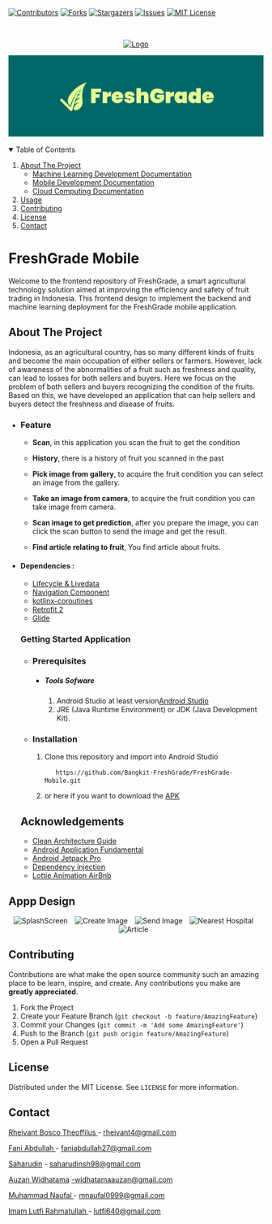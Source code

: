 
[![Contributors][contributors-shield]][contributors-url]
[![Forks][forks-shield]][forks-url]
[![Stargazers][stars-shield]][stars-url]
[![Issues][issues-shield]][issues-url]
[![MIT License][license-shield]][license-url]

<!-- PROJECT LOGO -->
<br />
<p align="center">
  <a href="https://github.com/Bangkit-FreshGrade">
    <img src="https://imgur.com/dDSU3hD.png" width='400dp' alt="Logo" >
  </a>
<!-- PROJECT LOGO -->


![FG](https://raw.githubusercontent.com/Afwann/profile-assets/main/FG.png)

<!-- TABLE OF CONTENTS -->
<details open="open">
  <summary>Table of Contents</summary>
  <ol>
    <li>
      <a href="#about-the-project">About The Project</a>
      <ul>
        <li><a href="#machine-learning-development-documentation">Machine Learning Development Documentation</a></li>
        <li><a href="#mobile-development-documentation">Mobile Development Documentation</a></li>
        <li><a href="#cloud-computing-documentation">Cloud Computing Documentation</a></li>
      </ul>
    </li>
    <li><a href="#usage">Usage</a></li>
    <li><a href="#contributing">Contributing</a></li>
    <li><a href="#license">License</a></li>
    <li><a href="#contact">Contact</a></li>
  </ol>
</details>

# FreshGrade Mobile

Welcome to the frontend repository of FreshGrade, a smart agricultural technology solution aimed at improving the efficiency and safety of fruit trading in Indonesia. This frontend design to implement the backend and machine learning deployment for the FreshGrade mobile application.


<!-- ABOUT THE PROJECT -->
## About The Project

Indonesia, as an agricultural country, has so many different kinds of fruits and become the main occupation of either sellers or farmers. However, lack of awareness of the abnormalities of a fruit such as freshness and quality, can lead to losses for both sellers and buyers. Here we focus on the problem of both sellers and buyers recognizing the condition of the fruits.
Based on this, we have developed an application that can help sellers and buyers detect the freshness and disease of fruits.


- ### Feature
    * **Scan**, in this application you scan the fruit to get the condition

    * **History**, there is a history of fruit you scanned in the past

    * **Pick image from gallery**, to acquire the fruit condition you can select an image from the gallery.

    * **Take an image from camera**,  to acquire the fruit condition you can take image from camera.

    * **Scan image to get prediction**, after you prepare the image, you can click the scan button to send the image and get the result.

    * **Find article relating to fruit**, You find article about fruits.



* #### Dependencies :
    - [Lifecycle & Livedata](https://developer.android.com/jetpack/androidx/releases/lifecycle)
    - [Navigation Component](https://developer.android.com/jetpack/androidx/releases/navigation)
    - [kotlinx-coroutines](https://developer.android.com/kotlin/coroutines)
    - [Retrofit 2](https://square.github.io/retrofit/)
    - [Glide](https://github.com/bumptech/glide)

  ### Getting Started Application

    - ### Prerequisites
        - ##### Tools Sofware
          1. Android Studio at least version[Android Studio](https://developer.android.com/studio)
          2. JRE (Java Runtime Environment) or JDK (Java Development Kit).

    - ### Installation
        1. Clone this repository and import into Android Studio
            ```
               https://github.com/Bangkit-FreshGrade/FreshGrade-Mobile.git
            ``` 
        2. or here if you want to download the [APK](https://drive.google.com/drive/folders/1vYNimo_RB8CZasxj8HnE-SGlA-IHyVIb?usp=drive_link) 
  ## Acknowledgements
    * [Clean Architecture Guide](https://developer.android.com/jetpack/guide)
    * [Android Application Fundamental](https://developer.android.com/guide/components/fundamentals)
    * [Android Jetpack Pro](https://developer.android.com/jetpack)
    * [Dependency injection](https://developer.android.com/training/dependency-injection)
    * [Lottie Animation AirBnb ](https://choosealicense.com)

    
<!-- USAGE EXAMPLES -->
## Appp Design

<p align="center"> 
    <img src="https://imgur.com/E1ZijkW.png"
        alt="SplashScreen"    
        style="margin-right: 10px;"    
        width="150" />
    <img src="https://media.giphy.com/media/k8Yp7JzdZkjlOEvRxQ/giphy.gif"
        alt="Create Image"    
        style="margin-right: 10px;"    
        width="150" />
    <img src="https://media.giphy.com/media/muOvgYcShlIwuMEdph/giphy.gif"
        alt="Send Image"    
        style="margin-right: 10px;"    
        width="150" />
    <img src="https://media.giphy.com/media/2fOFDiROVCK5eCMMLw/giphy.gif"
        alt="Nearest Hospital"    
        style="margin-right: 10px;"    
        width="150" />
    <img src="https://media.giphy.com/media/n8iBaoVwxexcsLgSXn/giphy.gif"
        alt="Article"    
        style="margin-right: 10px;"    
        width="150" />
</p>


<!-- CONTRIBUTING -->
## Contributing

Contributions are what make the open source community such an amazing place to be learn, inspire, and create. Any contributions you make are **greatly appreciated**.

1. Fork the Project
2. Create your Feature Branch (`git checkout -b feature/AmazingFeature`)
3. Commit your Changes (`git commit -m 'Add some AmazingFeature'`)
4. Push to the Branch (`git push origin feature/AmazingFeature`)
5. Open a Pull Request



<!-- LICENSE -->
## License

Distributed under the MIT License. See `LICENSE` for more information.



<!-- CONTACT -->
## Contact

[Rheivant Bosco Theoffilus ](https://www.linkedin.com/in/rheivant-bosco-theoffilus-1839991b8/) - rheivant4@gmail.com

[Fani Abdullah ](https://www.linkedin.com/in/fani-abdullah/) - faniabdullah27@gmail.com

[Saharudin](#) -  saharudinsh98@gmail.com

[Auzan Widhatama](https://www.linkedin.com/in/auzan-widhatama-7986ba16b/) -widhatamaauzan@gmail.com

[Muhammad Naufal  ](https://www.linkedin.com/in/muhammad-naufal-9745b2175/) - mnaufal0999@gmail.com

[Imam Lutfi Rahmatullah  ](https://www.linkedin.com/in/imam-lutfi-r-27980711a/) - lutfi640@gmail.com



<!-- MARKDOWN LINKS & IMAGES -->
<!-- https://www.markdownguide.org/basic-syntax/#reference-style-links -->
[contributors-shield]: https://img.shields.io/github/contributors/faniabdullah/bangkit-final-project.svg?style=for-the-badge
[contributors-url]: https://github.com/faniabdullah/bangkit-final-project/graphs/contributors
[forks-shield]: https://img.shields.io/github/forks/faniabdullah/bangkit-final-project.svg?style=for-the-badge
[forks-url]: https://github.com/faniabdullah/bangkit-final-project/network/members
[stars-shield]: https://img.shields.io/github/stars/faniabdullah/bangkit-final-project.svg?style=for-the-badge
[stars-url]: https://github.com/faniabdullah/bangkit-final-project/stargazers
[issues-shield]: https://img.shields.io/github/issues/faniabdullah/bangkit-final-project.svg?style=for-the-badge
[issues-url]: https://github.com/faniabdullah/bangkit-final-project/issues
[license-shield]: https://img.shields.io/github/license/faniabdullah/bangkit-final-project.svg?style=for-the-badge
[license-url]: https://github.com/faniabdullah/bangkit-final-project/blob/master/LICENSE
[linkedin-shield]: https://img.shields.io/badge/-LinkedIn-black.svg?style=for-the-badge&logo=linkedin&colorB=555
